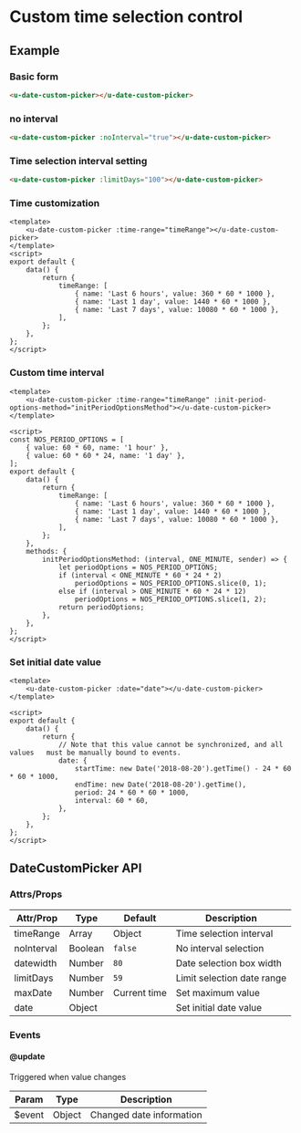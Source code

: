 # Custom time selection control

## Example
### Basic form

``` html
<u-date-custom-picker></u-date-custom-picker>
```

### no interval

``` html
<u-date-custom-picker :noInterval="true"></u-date-custom-picker>
```

### Time selection interval setting

``` html
<u-date-custom-picker :limitDays="100"></u-date-custom-picker>
```
### Time customization

``` vue
<template>
    <u-date-custom-picker :time-range="timeRange"></u-date-custom-picker>
</template>
<script>
export default {
    data() {
        return {
            timeRange: [
                { name: 'Last 6 hours', value: 360 * 60 * 1000 },
                { name: 'Last 1 day', value: 1440 * 60 * 1000 },
                { name: 'Last 7 days', value: 10080 * 60 * 1000 },
            ],
        };
    },
};
</script>
```
### Custom time interval

``` vue
<template>
    <u-date-custom-picker :time-range="timeRange" :init-period-options-method="initPeriodOptionsMethod"></u-date-custom-picker>
</template>

<script>
const NOS_PERIOD_OPTIONS = [
    { value: 60 * 60, name: '1 hour' },
    { value: 60 * 60 * 24, name: '1 day' },
];
export default {
    data() {
        return {
            timeRange: [
                { name: 'Last 6 hours', value: 360 * 60 * 1000 },
                { name: 'Last 1 day', value: 1440 * 60 * 1000 },
                { name: 'Last 7 days', value: 10080 * 60 * 1000 },
            ],
        };
    },
    methods: {
        initPeriodOptionsMethod: (interval, ONE_MINUTE, sender) => {
            let periodOptions = NOS_PERIOD_OPTIONS;
            if (interval < ONE_MINUTE * 60 * 24 * 2)
                periodOptions = NOS_PERIOD_OPTIONS.slice(0, 1);
            else if (interval > ONE_MINUTE * 60 * 24 * 12)
                periodOptions = NOS_PERIOD_OPTIONS.slice(1, 2);
            return periodOptions;
        },
    },
};
</script>
```
### Set initial date value

``` vue
<template>
    <u-date-custom-picker :date="date"></u-date-custom-picker>
</template>

<script>
export default {
    data() {
        return {
            // Note that this value cannot be synchronized, and all values   must be manually bound to events.
            date: {
                startTime: new Date('2018-08-20').getTime() - 24 * 60 * 60 * 1000,
                endTime: new Date('2018-08-20').getTime(),
                period: 24 * 60 * 60 * 1000,
                interval: 60 * 60,
            },
        };
    },
};
</script>
```

## DateCustomPicker API
### Attrs/Props
| Attr/Prop | Type | Default | Description |
| --------- | ---- | ------- | ----------- |
| timeRange | Array | Object | Time selection interval |
| noInterval | Boolean | `false`| No interval selection |
| datewidth | Number | `80` | Date selection box width |
| limitDays | Number | `59` | Limit selection date range |
| maxDate | Number | Current time | Set maximum value |
| date | Object |  | Set initial date value |

<!-- ### Slots

#### (default) -->

### Events

#### @update

Triggered when value changes

| Param | Type | Description |
| ----- | ---- | ----------- |
| $event | Object | Changed date information |
